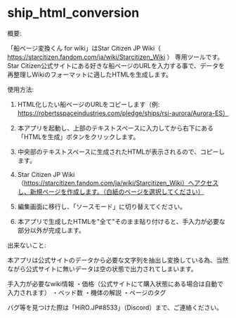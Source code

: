 # ship_html_conversion
概要:

「船ページ変換くん for wiki」はStar Citizen JP Wiki（ https://starcitizen.fandom.com/ja/wiki/Starcitizen_Wiki ） 専用ツールです。
Star Citizen公式サイトにある好きな船ページのURLを入力する事で、データを再整理しWikiのフォーマットに適したHTMLを生成します。


使用方法:

1. HTML化したい船ページのURLをコピーします（例: https://robertsspaceindustries.com/pledge/ships/rsi-aurora/Aurora-ES）

2. 本アプリを起動し、上部のテキストスペースに入力してから右下にある「HTMLを生成」ボタンをクリックします。

3. 中央部のテキストスペースに生成されたHTMLが表示されるので、コピーします。

4. Star Citizen JP Wiki（https://starcitizen.fandom.com/ja/wiki/Starcitizen_Wiki）へアクセスし、新規ページを作成します。（白紙のページを選択してください）

5. 編集画面に移行し、「ソースモード」に切り替えてください。

6. 本アプリで生成したHTMLを"全て"そのまま貼り付けると、手入力が必要な部分以外が完成します。


出来ないこと:

本アプリは公式サイトのデータから必要な文字列を抽出し変換している為、当然ながら公式サイトに無いデータは空の状態で出力されてしまいます。

手入力が必要なwiki情報
・価格（公式サイトにて購入状態にある場合は自動で入力されます）
・ベッド数
・機体の解説
・ページのタグ



バグ等を見つけた際は「HiRO.JP#8533」（Discord）まで、ご連絡ください。

